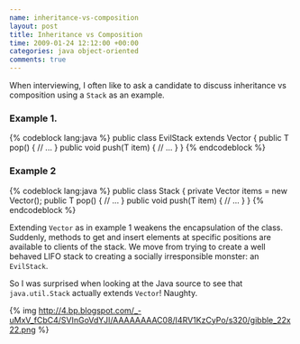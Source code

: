 ```yaml
---
name: inheritance-vs-composition
layout: post
title: Inheritance vs Composition
time: 2009-01-24 12:12:00 +00:00
categories: java object-oriented
comments: true
---
```


When interviewing, I often like to ask a candidate to discuss inheritance vs composition using a `Stack` as an example.
  

### Example 1.

{% codeblock lang:java %}
public class EvilStack<T> extends Vector<T> {
    public T pop() {
        // ...
    }
    public void push(T item) {
        // ...
    }
}
{% endcodeblock %}


### Example 2

{% codeblock lang:java %}
public class Stack<T> {
    private Vector<T> items = new Vector<T>();
    public T pop() {
        // ...
    }
    public void push(T item) {
        // ...
    }
}
{% endcodeblock %}


  
Extending `Vector` as in example 1 weakens the encapsulation of the class.
Suddenly, methods to get and insert elements at specific positions are
available to clients of the stack. We move from trying to create a well
behaved LIFO stack to creating a socially irresponsible monster: an `EvilStack`.

  
So I was surprised when looking at the Java source to see that
`java.util.Stack` actually extends `Vector`! Naughty.

  
{% img http://4.bp.blogspot.com/_-uMxV_fCbC4/SVInGoVdYJI/AAAAAAAAC08/I4RV1KzCyPo/s320/gibble_22x22.png %}

